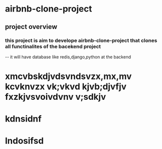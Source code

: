 # airbnb-clone-project

## project overview
### this project is aim to develope airbnb-clone-project that clones all functinalites of the bacekend project

-- it will have database like redis,django,python at the backend


# xmcvbskdjvdsvndsvzx,mx,mv kcvknvzx vk;vkvd kjvb;djvfjv fxzkjvsvoivdvnv  v;sdkjv
# kdnsidnf
# lndosifsd 
